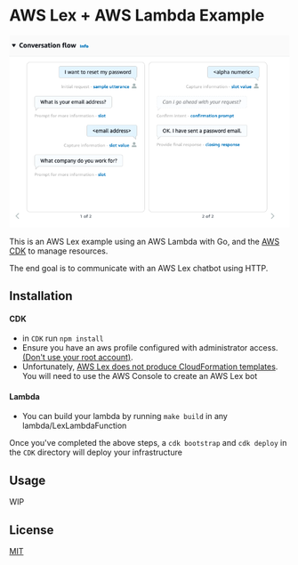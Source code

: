 # AWS Lex + AWS Lambda Example

![example](./images/1.png)

This is an AWS Lex example using an AWS Lambda with Go, and the [AWS CDK](https://cdkworkshop.com/) to manage resources.

The end goal is to communicate with an AWS Lex chatbot using HTTP.

## Installation

#### CDK

- in `CDK` run `npm install`
- Ensure you have an aws profile configured with administrator access. [(Don't use your root account)](https://cdkworkshop.com/15-prerequisites/200-account.html).
- Unfortunately, [AWS Lex does not produce CloudFormation templates](https://github.com/aws/aws-cdk/issues/4905). You will need to use the AWS Console to create an AWS Lex bot

#### Lambda

- You can build your lambda by running `make build` in any lambda/LexLambdaFunction

Once you've completed the above steps, a `cdk bootstrap` and `cdk deploy` in the `CDK` directory will deploy your infrastructure

## Usage

WIP

## License

[MIT](https://choosealicense.com/licenses/mit/)
